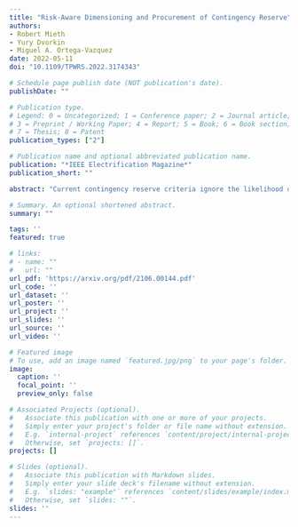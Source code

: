 ```yaml
---
title: "Risk-Aware Dimensioning and Procurement of Contingency Reserve"
authors:
- Robert Mieth
- Yury Dvorkin 
- Miguel A. Ortega-Vazquez
date: 2022-05-11
doi: "10.1109/TPWRS.2022.3174343"

# Schedule page publish date (NOT publication's date).
publishDate: ""

# Publication type.
# Legend: 0 = Uncategorized; 1 = Conference paper; 2 = Journal article;
# 3 = Preprint / Working Paper; 4 = Report; 5 = Book; 6 = Book section;
# 7 = Thesis; 8 = Patent
publication_types: ["2"]

# Publication name and optional abbreviated publication name.
publication: "*IEEE Electrification Magazine*"
publication_short: ""

abstract: "Current contingency reserve criteria ignore the likelihood of individual contingencies and, thus, their impact on system reliability and risk. This paper develops an iterative approach, inspired by the current security-constrained unit commitment (SCUC) practice, enabling system operators to determine risk-cognizant contingency reserve requirements and their allocation with minimal alterations to the current SCUC practice. The proposed approach uses generator and transmission system reliability models, including failure-to-synchronize and adverse conditions, to compute contingency probabilities. These probabilities are then used to inform a reliability assessment of the system using a suitable risk metric, i.e., expected energy not served. By iteratively learning the response of generators to post-contingency states within the SCUC we ensure reserve deliverability in this risk-assessment. The effectiveness of the proposed approach is demonstrated using the Grid Modernization Lab Consortium update of the Reliability Test System."

# Summary. An optional shortened abstract.
summary: ""

tags: ''
featured: true

# links:
# - name: ""
#   url: ""
url_pdf: 'https://arxiv.org/pdf/2106.00144.pdf'
url_code: '' 
url_dataset: ''
url_poster: ''
url_project: ''
url_slides: ''
url_source: ''
url_video: ''

# Featured image
# To use, add an image named `featured.jpg/png` to your page's folder. 
image:
  caption: ''
  focal_point: ''
  preview_only: false

# Associated Projects (optional).
#   Associate this publication with one or more of your projects.
#   Simply enter your project's folder or file name without extension.
#   E.g. `internal-project` references `content/project/internal-project/index.md`.
#   Otherwise, set `projects: []`.
projects: []

# Slides (optional).
#   Associate this publication with Markdown slides.
#   Simply enter your slide deck's filename without extension.
#   E.g. `slides: "example"` references `content/slides/example/index.md`.
#   Otherwise, set `slides: ""`.
slides: ''
---
```

